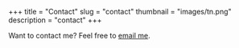 +++
title = "Contact"
slug = "contact"
thumbnail = "images/tn.png"
description = "contact"
+++


Want to contact me? Feel free to [email me](mailto:tonyeiyalla@yahoo.com).